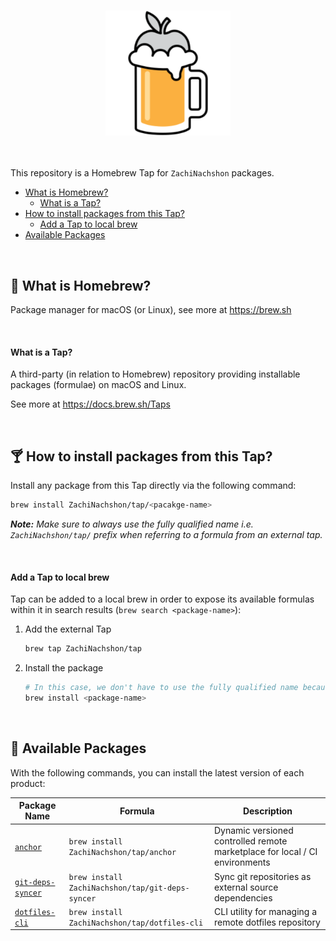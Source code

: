 <h3 align="center" id="anchor-logo"><img src="assets/homebrew-256x256.png" height="200"></h3>

<br>

This repository  is a Homebrew Tap for `ZachiNachshon` packages.

- [What is Homebrew?](#what-is-homebrew)
   - [What is a Tap?](#what-is-tap)
- [How to install packages from this Tap?](#installing-packages)
   - [Add a Tap to local brew](#add-tap-to-brew)
- [Available Packages](#available-packages)

<br>

<h2 id="what-is-homebrew">🍺 What is Homebrew?</h2>

Package manager for macOS (or Linux), see more at https://brew.sh

<br>

<h4 id="what-is-tap">What is a Tap?</h4>

A third-party (in relation to Homebrew) repository providing installable
packages (formulae) on macOS and Linux.

See more at https://docs.brew.sh/Taps

<br>

<h2 id="installing-packages">🍸 How to install packages from this Tap?</h2>

Install any package from this Tap directly via the following command:

```bash
brew install ZachiNachshon/tap/<pacakge-name>
```

***Note:** Make sure to always use the fully qualified name i.e. `ZachiNachshon/tap/` prefix when referring to a formula from an external tap.*

<br>

<h4 id="add-tap-to-brew">Add a Tap to local brew</h4>

Tap can be added to a local brew in order to expose its available formulas within it in search results (`brew search <package-name>`):

1. Add the external Tap

   ```bash
   brew tap ZachiNachshon/tap
   ```

2. Install the package

   ```bash
   # In this case, we don't have to use the fully qualified name because we've tapped previously 
   brew install <package-name>
   ```

<br>

<h2 id="available-packages">🍻 Available Packages</h2>

With the following commands, you can install the latest version of each product:

| Package Name | Formula | Description |
| ------------   | ----------  | ------- |
| [`anchor`](https://github.com/ZachiNachshon/anchor) | `brew install ZachiNachshon/tap/anchor` | Dynamic versioned controlled remote marketplace for local / CI environments |
| [`git-deps-syncer`](https://github.com/ZachiNachshon/git-deps-syncer) | `brew install ZachiNachshon/tap/git-deps-syncer` | Sync git repositories as external source dependencies |
| [`dotfiles-cli`](https://github.com/ZachiNachshon/dotfiles-cli) | `brew install ZachiNachshon/tap/dotfiles-cli` | CLI utility for managing a remote dotfiles repository |

<br>
